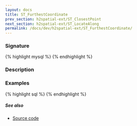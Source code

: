 ```yaml
---
layout: docs
title: ST_FurthestCoordinate
prev_section: h2spatial-ext/ST_ClosestPoint
next_section: h2spatial-ext/ST_LocateAlong
permalink: /docs/dev/h2spatial-ext/ST_FurthestCoordinate/
---
```


### Signature

{% highlight mysql %}
{% endhighlight %}

### Description


### Examples

{% highlight sql %}
{% endhighlight %}

##### See also

* [Source code](https://github.com/irstv/H2GIS/blob/master/h2spatial-ext/src/main/java/org/h2gis/h2spatialext/function/spatial/distance/ST_FurthestCoordinate.java)
